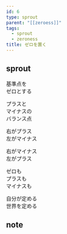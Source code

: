 ```yaml
---
id: 6
type: sprout
parent: "[[zeroess]]"
tags:
  - sprout
  - zeroness
title: ゼロを置く
---
```

## sprout
基準点を  
ゼロとする

プラスと  
マイナスの  
バランス点

右がプラス  
左がマイナス

右がマイナス  
左がプラス

ゼロも  
プラスも  
マイナスも

自分が定める  
世界を定める
## note

